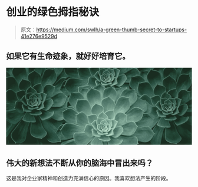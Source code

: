 # 创业的绿色拇指秘诀

> 原文：<https://medium.com/swlh/a-green-thumb-secret-to-startups-41e276e9529d>

## 如果它有生命迹象，就好好培育它。

![](img/17c4dd2eab066690350fe79678fcd6aa.png)

## 伟大的新想法不断从你的脑海中冒出来吗？

这是我对企业家精神和创造力充满信心的原因。我喜欢想法产生的阶段。